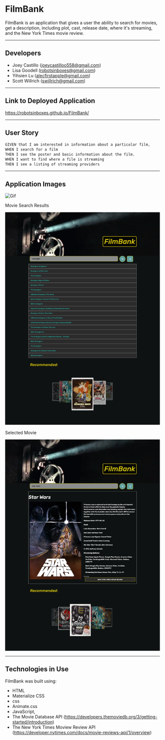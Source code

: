# FilmBank

FilmBank is an application that gives a user the ability to search for movies, get a description, including plot, cast, release date, where it's streaming, and the New York Times movie review.

---
## Developers

   * Joey Castillo (joeycastilloo558@gmail.com) 
   * Lisa Goodell (robotsinboxes@gmail.com)
   * Yihsien Lu (alecfirstapple@gmail.com)
   * Scott Willrich (swillrich@gmail.com)

---

## Link to Deployed Application

https://robotsinboxes.github.io/FilmBank/


---
## User Story

```
GIVEN that I am interested in information about a particular film,
WHEN I search for a film
THEN I see the poster and basic information about the film.
WHEN I want to find where a file is streaming
THEN I see a listing of streaming providers
```

---
## Application Images

![Gif](./assets/images/filmbank.gif "App Gif")


Movie Search Results

![Multiple Movie Results](./assets/images/filmbank-multiple-search-results.png "Search Results")


Selected Movie 

![Single Movie Search Results](./assets/images/starwars.png "Selected Movie")

---



## Technologies in Use

FilmBank was built using:

  * HTML 
  * Materialize CSS 
  * css 
  * Animate.css
  * JavaScript, 
  * The Movie Database API (https://developers.themoviedb.org/3/getting-started/introduction)
  * The New York Times Moview Review API (https://developer.nytimes.com/docs/movie-reviews-api/1/overview)


